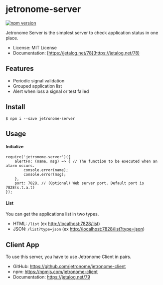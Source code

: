# jetronome-server
[![npm version](https://badge.fury.io/js/jetronome-server.svg)](https://badge.fury.io/js/jetronome-server)

Jetronome Server is the simplest server to check application status in one place.
- License: MIT License
- Documentation: [https://jetalog.net/78](https://jetalog.net/78)
## Features
- Periodic signal validation
- Grouped application list
- Alert when loss a signal or test failed

## Install
```
$ npm i --save jetronome-server
```

## Usage
#### Initialize
```
require('jetronome-server')({
    alertFn: (name, msg) => { // The function to be executed when an alarm occurs.
        console.error(name);
        console.error(msg);
    },
    port: 7828, // (Optional) Web server port. Default port is 7828(s.t.a.t)
});
```

#### List
You can get the applications list in two types.
- HTML: `/list` (ex [http://localhost:7828/list](http://localhost:7828/list))
- JSON: `/list?type=json` (ex [http://localhost:7828/list?type=json](http://localhost:7828/list?type=json))

## Client App
To use this server, you have to use Jetronome Client in pairs.
- GitHub: https://github.com/jetronome/jetronome-client
- npm: https://npmjs.com/jetronome-client
- Documentation: https://jetalog.net/79
